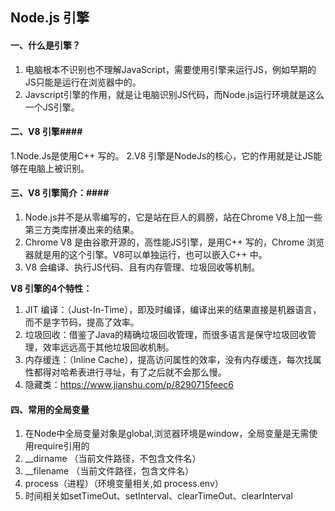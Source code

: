 ## Node.js 引擎 ##

#### 一、什么是引擎？ ####

1. 电脑根本不识别也不理解JavaScript，需要使用引擎来运行JS，例如早期的JS只能是运行在浏览器中的。
2. Javscript引擎的作用，就是让电脑识别JS代码，而Node.js运行环境就是这么一个JS引擎。

#### 二、V8 引擎####

1.Node.Js是使用C++ 写的。
2.V8 引擎是NodeJs的核心，它的作用就是让JS能够在电脑上被识别。


#### 三、V8 引擎简介：####

1. Node.js并不是从零编写的，它是站在巨人的肩膀，站在Chrome V8上加一些第三方类库拼凑出来的结果。
2. Chrome V8 是由谷歌开源的，高性能JS引擎，是用C++ 写的，Chrome 浏览器就是用的这个引擎。V8可以单独运行，也可以嵌入C++ 中。
3. V8 会编译、执行JS代码、且有内存管理、垃圾回收等机制。

**V8 引擎的4个特性：**

1. JIT 编译：（Just-In-Time），即及时编译，编译出来的结果直接是机器语言，而不是字节码，提高了效率。
2. 垃圾回收：借鉴了Java的精确垃圾回收管理，而很多语言是保守垃圾回收管理，效率远远高于其他垃圾回收机制。
3. 内存缓连：（Inline Cache），提高访问属性的效率，没有内存缓连，每次找属性都得对哈希表进行寻址，有了之后就不会那么慢。
4. 隐藏类：https://www.jianshu.com/p/8290715feec6 


#### 四、常用的全局变量 ####

1. 在Node中全局变量对象是global,浏览器环境是window，全局变量是无需使用require引用的
2. __dirname （当前文件路径，不包含文件名）
3. __filename （当前文件路径，包含文件名）
4. process（进程）（环境变量相关,如 process.env）
4. 时间相关如setTimeOut、setInterval、clearTimeOut、clearInterval
